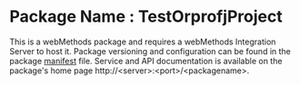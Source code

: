 # Package Name : TestOrprofjProject
This is a webMethods package and requires a webMethods Integration Server to host it. Package versioning and configuration can be found in the package [manifest](./TestOrprofjProject/manifest.v3) file. Service and API documentation is available on the package's home page http://&lt;server&gt;:&lt;port&gt;/&lt;packagename>.